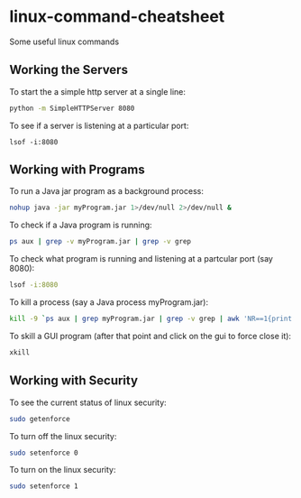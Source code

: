 # linux-command-cheatsheet

Some useful linux commands

## Working the Servers

To start the a simple http server at a single line:

```bash
python -m SimpleHTTPServer 8080
```

To see if a server is listening at a particular port:

```
lsof -i:8080
```


## Working with Programs 

To run a Java jar program as a background process:

```bash
nohup java -jar myProgram.jar 1>/dev/null 2>/dev/null &
```

To check if a Java program is running:

```bash
ps aux | grep -v myProgram.jar | grep -v grep
```

To check what program is running and listening at a partcular port (say 8080):

```bash
lsof -i:8080
```

To kill a process (say a Java process myProgram.jar):

```bash
kill -9 `ps aux | grep myProgram.jar | grep -v grep | awk 'NR==1{print $2}'`
```

To skill a GUI program (after that point and click on the gui to force close it):

```bash
xkill
```

## Working with Security

To see the current status of linux security:

```bash
sudo getenforce
```

To turn off the linux security:

```bash
sudo setenforce 0
```

To turn on the linux security:

```bash
sudo setenforce 1
```


